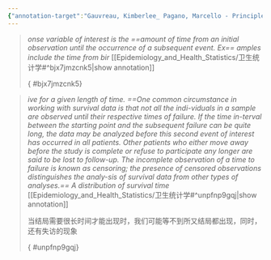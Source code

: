```yaml
---
{"annotation-target":"Gauvreau, Kimberlee_ Pagano, Marcello - Principles of biostatistics-CRC Press (2018).pdf","dg-publish":true,"permalink":"/Epidemiology_and_Health_Statistics/卫生统计学/","dgPassFrontmatter":true}
---
```






>
>*onse variable of interest is the ==amount of time from an initial observation until the occurrence of a subsequent event. Ex== amples include the time from bir*
>[[Epidemiology_and_Health_Statistics/卫生统计学#^bjx7jmzcnk5\|show annotation]]
>
>
>
>{ #bjx7jmzcnk5}



>
>*ive for a given length of time. ==One common circumstance in working with survival data is that not all the indi-viduals in a sample are observed until their respective times of failure. If the time in-terval between the starting point and the subsequent failure can be quite long, the data may be analyzed before this second event of interest has occurred in all patients. Other patients who either move away before the study is complete or refuse to participate any longer are said to be lost to follow-up. The incomplete observation of a time to failure is known as censoring; the presence of censored observations distinguishes the analy-sis of survival data from other types of analyses.== A distribution of survival time*
>[[Epidemiology_and_Health_Statistics/卫生统计学#^unpfnp9gqj\|show annotation]]
>
>当结局需要很长时间才能出现时，我们可能等不到所又结局都出现，同时，还有失访的现象
>
>{ #unpfnp9gqj}

